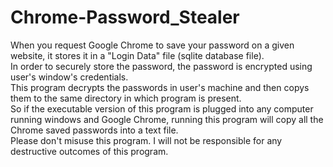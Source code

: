 # Chrome-Password_Stealer
When you request Google Chrome to save your password on a given website, it stores it in a "Login Data" file (sqlite database file).<br>
In order to securely store the password, the password is encrypted using user's window's credentials.<br>
This program decrypts the passwords in user's machine and then copys them to the same directory  in which program is present.<br>
So if the executable version of this program is plugged into any computer running windows and Google Chrome, running this program will copy all the Chrome saved passwords into a text file.<br>
Please don't misuse this program. I will not be responsible for any destructive outcomes of this program.<br>
